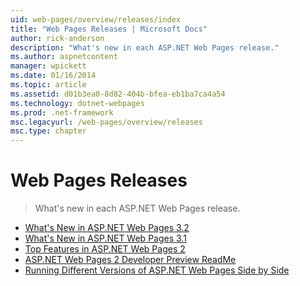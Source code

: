 ```yaml
---
uid: web-pages/overview/releases/index
title: "Web Pages Releases | Microsoft Docs"
author: rick-anderson
description: "What's new in each ASP.NET Web Pages release."
ms.author: aspnetcontent
manager: wpickett
ms.date: 01/16/2014
ms.topic: article
ms.assetid: d01b3ea0-8d82-404b-bfea-eb1ba7ca4a54
ms.technology: dotnet-webpages
ms.prod: .net-framework
msc.legacyurl: /web-pages/overview/releases
msc.type: chapter
---
```

Web Pages Releases
====================
> What's new in each ASP.NET Web Pages release.


- [What's New in ASP.NET Web Pages 3.2](whats-new-in-aspnet-web-pages-32.md)
- [What's New in ASP.NET Web Pages 3.1](whats-new-aspnet-web-pages-31.md)
- [Top Features in ASP.NET Web Pages 2](top-features-in-web-pages-2.md)
- [ASP.NET Web Pages 2 Developer Preview ReadMe](aspnet-web-pages-2-developer-preview-readme.md)
- [Running Different Versions of ASP.NET Web Pages Side by Side](running-v1-and-v2-sites-side-by-side.md)
